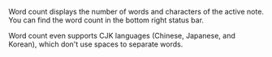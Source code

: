 Word count displays the number of words and characters of the active note. You can find the word count in the bottom right status bar.

Word count even supports CJK languages (Chinese, Japanese, and Korean), which don't use spaces to separate words.
